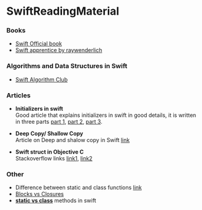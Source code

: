 # SwiftReadingMaterial

### Books
- [Swift Official book](https://docs.swift.org/swift-book/)
- [Swift apprentice by raywenderlich](https://store.raywenderlich.com/products/swift-apprentice)

### Algorithms and Data Structures in Swift
- [Swift Algorithm Club](https://github.com/raywenderlich/swift-algorithm-club)

### Articles
- **Initializers in swift**    
Good article that explains initializers in swift in good details, it is written in three parts [part 1](https://medium.com/@abhimuralidharan/initializers-in-swift-part-1-intro-convenience-and-designated-intializers-9adf5632fb52), [part 2](https://medium.com/@abhimuralidharan/initializers-in-swift-part-2-failable-initializers-in-swift-63a464fcf8d7), [part 3](https://medium.com/@abhimuralidharan/initializers-in-swift-part-3-required-initializers-in-swift-d975cc9a2932).

- **Deep Copy/ Shallow Copy**    
Article on Deep and shalow copy in Swift [link](https://medium.freecodecamp.org/deep-copy-vs-shallow-copy-and-how-you-can-use-them-in-swift-c623833f5ad3)

- **Swift struct in Objective C**    
Stackoverflow links [link1](https://stackoverflow.com/questions/26173234/how-to-use-swift-struct-in-objective-c), [link2](https://stackoverflow.com/questions/44845624/is-there-a-way-to-use-swift-structs-in-objective-c-without-making-them-classes?noredirect=1&lq=1)

### Other
- Difference between static and class functions [link](https://stackoverflow.com/questions/25156377/what-is-the-difference-between-static-func-and-class-func-in-swift/25157453)
- [Blocks vs Closures](https://stackoverflow.com/questions/26374792/difference-between-block-objective-c-and-closure-swift-in-ios)
- [**static vs class**](https://docs.swift.org/swift-book/LanguageGuide/Methods.html#) methods in swift
